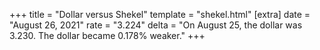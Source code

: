 +++
title = "Dollar versus Shekel"
template = "shekel.html"
[extra]
date = "August 26, 2021"
rate = "3.224"
delta = "On August 25, the dollar was 3.230. The dollar became 0.178% weaker."
+++
